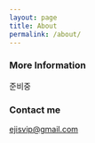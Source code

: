 ```yaml
---
layout: page
title: About
permalink: /about/
---
```


### More Information

준비중

### Contact me

[ejisvip@gmail.com](mailto:ejisvip@gmail.com)
